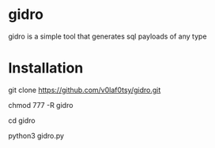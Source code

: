 # gidro 
gidro is a simple tool that generates sql payloads of any type









# Installation

git clone https://github.com/v0laf0tsy/gidro.git

chmod 777 -R gidro 

cd gidro
 
python3 gidro.py
